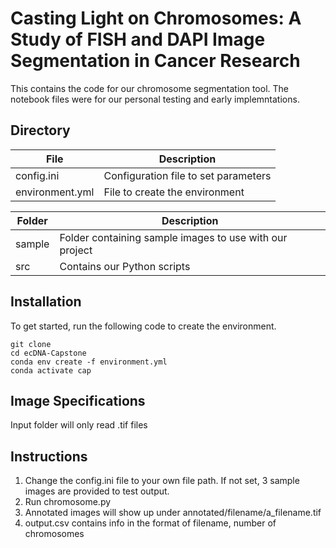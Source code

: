 # Casting Light on Chromosomes: A Study of FISH and DAPI Image Segmentation in Cancer Research
This contains the code for our chromosome segmentation tool. The notebook files were for
our personal testing and early implemntations.

## Directory

| File      | Description |
| ----------- | ----------- |
| config.ini      | Configuration file to set parameters       |
| environment.yml   | File to create the environment        |



| Folder      | Description |
| ----------- | ----------- |
| sample      | Folder containing sample images to use with our project       |
| src   | Contains our Python scripts        |

## Installation
To get started, run the following code to create the environment.

```
git clone 
cd ecDNA-Capstone
conda env create -f environment.yml
conda activate cap
```

## Image Specifications
Input folder will only read .tif files

## Instructions
1. Change the config.ini file to your own file path. If not set, 3 sample images are provided to test output.
2. Run chromosome.py
3. Annotated images will show up under annotated/filename/a_filename.tif
4. output.csv contains info in the format of filename, number of chromosomes
